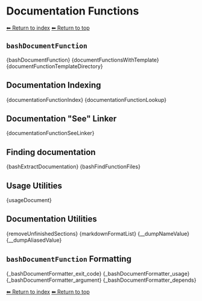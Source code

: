 # Documentation Functions

[⬅ Return to index](index.md)
[⬅ Return to top](../index.md)

## `bashDocumentFunction`

{bashDocumentFunction}
{documentFunctionsWithTemplate}
{documentFunctionTemplateDirectory}

## Documentation Indexing

{documentationFunctionIndex}
{documentationFunctionLookup}

## Documentation "See" Linker

{documentationFunctionSeeLinker}

## Finding documentation

{bashExtractDocumentation}
{bashFindFunctionFiles}

## Usage Utilities

{usageDocument}

## Documentation Utilities

{removeUnfinishedSections}
{markdownFormatList}
{__dumpNameValue}
{__dumpAliasedValue}

## `bashDocumentFunction` Formatting

{_bashDocumentFormatter_exit_code}
{_bashDocumentFormatter_usage}
{_bashDocumentFormatter_argument}
{_bashDocumentFormatter_depends}

[⬅ Return to index](index.md)
[⬅ Return to top](../index.md)
